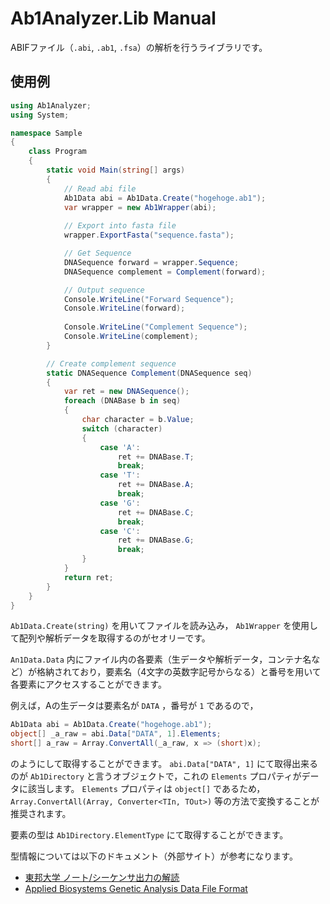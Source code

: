 # Ab1Analyzer.Lib Manual

ABIFファイル（`.abi`, `.ab1`, `.fsa`）の解析を行うライブラリです。

## 使用例
```cs
using Ab1Analyzer;
using System;

namespace Sample
{
    class Program
    {
        static void Main(string[] args)
        {
            // Read abi file
            Ab1Data abi = Ab1Data.Create("hogehoge.ab1");
            var wrapper = new Ab1Wrapper(abi);
            
            // Export into fasta file
            wrapper.ExportFasta("sequence.fasta");

            // Get Sequence
            DNASequence forward = wrapper.Sequence;
            DNASequence complement = Complement(forward);

            // Output sequence
            Console.WriteLine("Forward Sequence");
            Console.WriteLine(forward);
            
            Console.WriteLine("Complement Sequence");
            Console.WriteLine(complement);
        }

        // Create complement sequence
        static DNASequence Complement(DNASequence seq)
        {
            var ret = new DNASequence();
            foreach (DNABase b in seq)
            {
                char character = b.Value;
                switch (character)
                {
                    case 'A':
                        ret += DNABase.T;
                        break;
                    case 'T':
                        ret += DNABase.A;
                        break;
                    case 'G':
                        ret += DNABase.C;
                        break;
                    case 'C':
                        ret += DNABase.G;
                        break;
                }
            }
            return ret;
        }
    }
}

```

`Ab1Data.Create(string)` を用いてファイルを読み込み， `Ab1Wrapper` を使用して配列や解析データを取得するのがセオリーです。

`An1Data.Data` 内にファイル内の各要素（生データや解析データ，コンテナ名など）が格納されており，要素名（4文字の英数字記号からなる）と番号を用いて各要素にアクセスすることができます。

例えば，Aの生データは要素名が `DATA` ，番号が `1` であるので，

```cs
Ab1Data abi = Ab1Data.Create("hogehoge.ab1");
object[] _a_raw = abi.Data["DATA", 1].Elements;
short[] a_raw = Array.ConvertAll(_a_raw, x => (short)x);
```

のようにして取得することができます。 `abi.Data["DATA", 1]` にて取得出来るのが `Ab1Directory` と言うオブジェクトで，これの `Elements` プロパティがデータに該当します。 `Elements` プロパティは `object[]` であるため， `Array.ConvertAll(Array, Converter<TIn, TOut>)` 等の方法で変換することが推奨されます。

要素の型は `Ab1Directory.ElementType` にて取得することができます。

型情報については以下のドキュメント（外部サイト）が参考になります。

- [東邦大学 ノート/シーケンサ出力の解読](https://pepper.is.sci.toho-u.ac.jp/pepper/index.php?%A5%CE%A1%BC%A5%C8%2F%A5%B7%A1%BC%A5%B1%A5%F3%A5%B5%BD%D0%CE%CF%A4%CE%B2%F2%C6%C9)
- [Applied Biosystems Genetic Analysis Data File Format](https://projects.nfstc.org/workshops/resources/articles/ABIF_File_Format.pdf)

